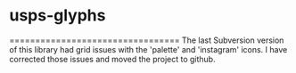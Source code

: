 # usps-glyphs
=================================
The last Subversion version of this library had grid issues with the 'palette' and 'instagram' icons. I have corrected those issues and moved the project to github.
